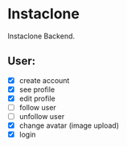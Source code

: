 # Instaclone

Instaclone Backend.

## User:

-   [x] create account
-   [x] see profile
-   [x] edit profile
-   [ ] follow user
-   [ ] unfollow user
-   [x] change avatar (image upload)
-   [x] login
